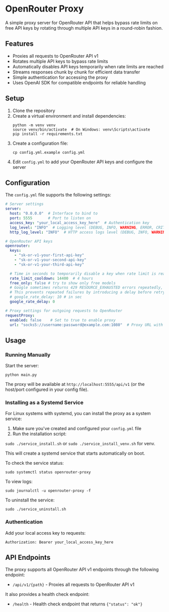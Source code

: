 # OpenRouter Proxy

A simple proxy server for OpenRouter API that helps bypass rate limits on free API keys 
by rotating through multiple API keys in a round-robin fashion.

## Features

- Proxies all requests to OpenRouter API v1
- Rotates multiple API keys to bypass rate limits
- Automatically disables API keys temporarily when rate limits are reached
- Streams responses chunk by chunk for efficient data transfer
- Simple authentication for accessing the proxy
- Uses OpenAI SDK for compatible endpoints for reliable handling

## Setup

1. Clone the repository
2. Create a virtual environment and install dependencies:
    ```
    python -m venv venv
    source venv/bin/activate  # On Windows: venv\Scripts\activate
    pip install -r requirements.txt
    ```
3. Create a configuration file:
    ```
    cp config.yml.example config.yml
    ```
4. Edit `config.yml` to add your OpenRouter API keys and configure the server

## Configuration

The `config.yml` file supports the following settings:

```yaml
# Server settings
server:
  host: "0.0.0.0"  # Interface to bind to
  port: 5555       # Port to listen on
  access_key: "your_local_access_key_here"  # Authentication key
  log_level: "INFO"  # Logging level (DEBUG, INFO, WARNING, ERROR, CRITICAL)
  http_log_level: "INFO"  # HTTP access logs level (DEBUG, INFO, WARNING, ERROR, CRITICAL)

# OpenRouter API keys
openrouter:
  keys:
    - "sk-or-v1-your-first-api-key"
    - "sk-or-v1-your-second-api-key"
    - "sk-or-v1-your-third-api-key"

  # Time in seconds to temporarily disable a key when rate limit is reached by default
  rate_limit_cooldown: 14400  # 4 hours
  free_only: false # try to show only free models
  # Google sometimes returns 429 RESOURCE_EXHAUSTED errors repeatedly, which can cause Roo Code to stop.
  # This prevents repeated failures by introducing a delay before retrying.
  # google_rate_delay: 10 # in sec
  google_rate_delay: 0

# Proxy settings for outgoing requests to OpenRouter
requestProxy:
  enabled: false    # Set to true to enable proxy
  url: "socks5://username:password@example.com:1080"  # Proxy URL with optional credentials embedded
```

## Usage

### Running Manually

Start the server:
```
python main.py
```

The proxy will be available at `http://localhost:5555/api/v1` (or the host/port configured in your config file).

### Installing as a Systemd Service

For Linux systems with systemd, you can install the proxy as a system service:

1. Make sure you've created and configured your `config.yml` file
2. Run the installation script:

```sudo ./service_install.sh``` or ```sudo ./service_install_venv.sh``` for venv.

This will create a systemd service that starts automatically on boot.

To check the service status:
```
sudo systemctl status openrouter-proxy
```

To view logs:
```
sudo journalctl -u openrouter-proxy -f
```

To uninstall the service:
```
sudo ./service_uninstall.sh
```

### Authentication

Add your local access key to requests:
```
Authorization: Bearer your_local_access_key_here
```

## API Endpoints

The proxy supports all OpenRouter API v1 endpoints through the following endpoint:

- `/api/v1/{path}` - Proxies all requests to OpenRouter API v1

It also provides a health check endpoint:

- `/health` - Health check endpoint that returns `{"status": "ok"}`
